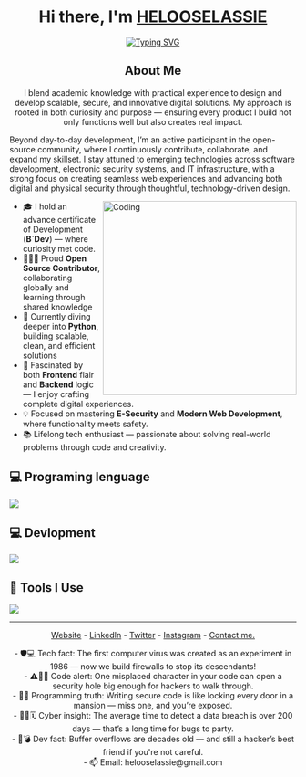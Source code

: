 <h1 align="center"> Hi there, I'm <a href="https://www.linkedin.com/in/selassieheloo">HELOOSELASSIE</a> </h1>

<!-- Typing effect -->
<p align="center">
  <a href="https://git.io/typing-svg">
    <img src="https://readme-typing-svg.demolab.com?font=Fira+Code&pause=1000&center=true&vCenter=true&width=1000&lines=Blending+theory+with+real-world+dev+skills;Designing+scalable+%26+secure+digital+solutions;Driven+by+curiosity+%26+impact;Open+source+collaborator+%7C+Lifelong+learner;Exploring+security%2C+software%2C+%26+IT+infrastructure;Crafting+seamless+web+%26+tech-driven+experiences" alt="Typing SVG" />
  </a>
  <h2 align="center">About Me</h2>
  <p align="center">I blend academic knowledge with practical experience to design and develop scalable, secure, and innovative digital solutions. My approach is rooted in both curiosity and purpose — ensuring every product I build not only functions well but also creates real impact.

Beyond day-to-day development, I’m an active participant in the open-source community, where I continuously contribute, collaborate, and expand my skillset. I stay attuned to emerging technologies across software development, electronic security systems, and IT infrastructure, with a strong focus on creating seamless web experiences and advancing both digital and physical security through thoughtful, technology-driven design.</p>
</p>


<img align="right" alt="Coding" min-width="300px" max-width="200px" width="340px" src="https://user-images.githubusercontent.com/74038190/225813708-98b745f2-7d22-48cf-9150-083f1b00d6c9.gif" />


<!-- About me -->

- 🎓  I hold an advance certificate of Development (**B`Dev**) — where curiosity met code.
- 🧑🏿‍💻 Proud **Open Source Contributor**, collaborating globally and learning through shared knowledge
- 🌱 Currently diving deeper into **Python**, building scalable, clean, and efficient solutions
- 👀 Fascinated by both **Frontend** flair and **Backend** logic — I enjoy crafting complete digital experiences.
- 💡 Focused on mastering **E-Security** and **Modern Web Development**, where functionality meets safety.
- 📚 Lifelong tech enthusiast — passionate about solving real-world problems through code and creativity.


<!-- Tech Stack -->

## 💻 Programing lenguage

<p align="left">
  <a href="https://skillicons.dev">
    <img src="https://skillicons.dev/icons?i=c,python,js" />
  </a>
</p>

<!-- Devlopment -->

## 💻 Devlopment

<p align="left">
  <a href="https://skillicons.dev">
    <img src="https://skillicons.dev/icons?i=html,css,tailwind" />
  </a>
</p>

<!-- Tools -->

## 🔧 Tools I Use

<p align="left">
  <a href="https://skillicons.dev">
    <img src="https://skillicons.dev/icons?i=powershell,vscode,git,github,linux,vercel" />
  </a>
</p>

<!-- Certification Badges

## Certification Badges 🪶
<div style='display:flex; align-items:center; gap: 10px;' align='left'>
<a href="https://api.badgr.io/public/assertions/wr0NTzwXSZiEuORGzNlwVg?identity__email=patidhrubaraj%40gmail.com"> </a>
<img src="Assets/Postman - Postman.png" width="100px" height="100px" />
</div>
 -->

<!-- GitHub Stats --><!--
<h2 align="left">
GitHub Stats
</h2>

<div align="left">
  <img src="https://github-readme-stats.vercel.app/api?username=helooselassie&show_icons=true&theme=radical&hide_border=true&include_all_commits=true&count_private=true" height="150" />
   <img src="https://github-readme-stats.vercel.app/api/top-langs/?username=helooselassie&layout=compact&theme=radical&hide_border=true&langs_count=8" height="150" />
  <img src="https://github-readme-stats.vercel.app/api/top-langs/?username=helooselassie&theme=vue&show_icons=true&hide_border=true&layout=compact" height="150" />
<!--    ![helooselassie's Stats](https://github-readme-stats.vercel.app/api?username=helooselassie&theme=vue&show_icons=true&hide_border=true&count_private=true)
   ![helooselassie's Streak](https://github-readme-streak-stats.herokuapp.com/?user=helooselassie&theme=vue&hide_border=true)
   ![helooselassie's Top Languages](https://github-readme-stats.vercel.app/api/top-langs/?username=helooselassie&theme=vue&show_icons=true&hide_border=true&layout=compact) -->
  

---

<p align="center">
  <a href="https://seldatasolutions.com/">Website</a> -
  <a href="https://www.linkedin.com/in/selassieheloo">LinkedIn</a> -
  <a href="https://x.com/selassieheloo">Twitter</a> -   
  <a href="https://www.instagram.com/selassieheloo/">Instagram</a> -
  <a href="https://wa.me/+233240301853">Contact me.</a>
 
</p>

<p align="center">
- 🛡️💻 Tech fact: The first computer virus was created as an experiment in 1986 — now we build firewalls to stop its descendants!<br>
- ⚠️👨‍💻 Code alert: One misplaced character in your code can open a security hole big enough for hackers to walk through.<br>
- 🔐🏰 Programming truth: Writing secure code is like locking every door in a mansion — miss one, and you’re exposed.<br>
- 🕵️‍♂️🗓️ Cyber insight: The average time to detect a data breach is over 200 days — that’s a long time for bugs to party.<br>
- 🐞💣 Dev fact: Buffer overflows are decades old — and still a hacker’s best friend if you're not careful.<br>
- 📫 Email: helooselassie@gmail.com
</p>
